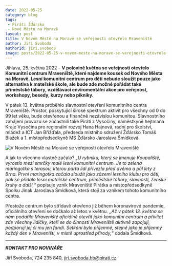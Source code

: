 ```yaml
---
date: 2022-05-25
category: blog
tags:
 - Piráti Žďársko
 - Nové Město na Moravě
layout: post
title: V Novém Městě na Moravě se veřejnosti otevřelo Mraveniště
author: Jiří Svoboda
authorId: jiri.svoboda
image: posts/2022-05-25-v-novem-meste-na-morave-se-verejnosti-otevrelo-mraveniste.jpg
---
```


Jihlava, 25. května 2022 – **V polovině května se veřejnosti otevřelo Komunitní centrum Mraveniště, které najdeme kousek od Nového Města na Moravě. Lesní komunitní centrum pro děti nebude sloužit pouze jako alternativa k mateřské škole, ale bude zde možné pořádat také příměstské tábory, vzdělávací enviromentální akce pro veřejnost, workshopy, besedy, kurzy nebo pikniky.**

V pátek 13. května proběhlo slavnostní otevření komunitního centra Mraveniště. Prostor, poskytující široké spektrum aktivit pro všechny od 0 do 99 let věku, bude otevřenou a finančně nezávislou komunitou. Slavnostního zahájení provozu se zúčastnili také Piráti z Vysočiny, náměstkyně hejtmana Kraje Vysočina pro regionální rozvoj Hana Hajnová, radní pro školství, mládež a ICT Jan Břížďala, předseda místního sdružení Žďársko Tomáš Blažek a 1. místopředsedkyně MS Žďársko Jaroslava Šmídková.

![V Novém Městě na Moravě se veřejnosti otevřelo Mraveniště](https://a.pirati.cz/vysocina/img/posts/2022-05-25-v-novem-meste-na-morave-se-verejnosti-otevrelo-mraveniste-zahajeni.jpg)

A jak to všechno vlastně začalo? *„U rybníku, který se jmenuje Koupaliště, vyrostlo mezi smrčky malé lesní komunitní centrum. Je to zelená maringotka s terasou, kterou parta lidí přivezla před dvěma a půl lety z Brna. První maringotka začala sloužit jako zázemí lesního klubu pro děti, pak se přidalo lesní mateřské centrum, příměstské tábory, slavnosti, ženské kruhy a další,“* popisuje vznik Mraveniště Pirátka a místopředsedkyně Spolku Jinak Jaroslava Šmídková, která stojí za vznikem tohoto komunitního centra.

Přestože centrum bylo střídavě otevřeno již během koronavirové pandemie, oficiálního otevření se dočkalo až letos v květnu. *„Až v pátek 13. května se nám podařilo Mraveniště oficiálně otevřít jako komunitní centrum a přivítat zde všechny lidičky, kteří se do činnosti Mraveniště aktivně zapojují, podporují jej či mu jen fandí. Setkání bylo příjemné, stejně jako je příjemný každý den v Mraveništi, v místě uprostřed přírody,“* dodala Šmídková.

---

***KONTAKT PRO NOVINÁŘE*** 

Jiří Svoboda, 724 235 840, <jiri.svoboda.hb@pirati.cz>
